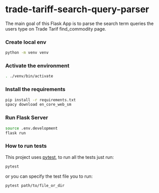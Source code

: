 # trade-tariff-search-query-parser

The main goal of this Flask App is to parse the search term queries the users type on Trade Tarif find_commodity page.

### Create local env

```bash
python -m venv venv
```

### Activate the environment

```bash
. ./venv/bin/activate
```

### Install the requirements

```bash
pip install -r requirements.txt
spacy download en_core_web_sm
```

### Run Flask Server

```bash
source .env.development
flask run
```

### How to run tests

This project uses [pytest](https://docs.pytest.org/), to run all the tests just run:

```bash
pytest
```

or you can specify the test file you to run:

```bash
pytest path/to/file_or_dir
```
